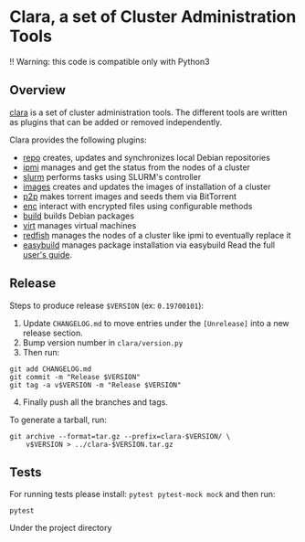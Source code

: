 Clara, a set of Cluster Administration Tools
============================================

!! Warning: this code is compatible only with Python3

## Overview

[clara](https://github.com/edf-hpc/clara/blob/master/docs/source/clara.md) is a set of cluster administration tools.  The different tools are written as plugins that can be added or removed independently.

Clara provides the following plugins:
* [repo](https://github.com/edf-hpc/clara/blob/master/docs/source/clara-repo.md)     creates, updates and synchronizes local Debian repositories
* [ipmi](https://github.com/edf-hpc/clara/blob/master/docs/source/clara-ipmi.md)    manages and get the status from the nodes of a cluster
* [slurm](https://github.com/edf-hpc/clara/blob/master/docs/source/clara-slurm.md)    performs tasks using SLURM's controller
* [images](https://github.com/edf-hpc/clara/blob/master/docs/source/clara-images.md)   creates and updates the images of installation of a cluster
* [p2p](https://github.com/edf-hpc/clara/blob/master/docs/source/clara-p2p.md)      makes torrent images and seeds them via BitTorrent
* [enc](https://github.com/edf-hpc/clara/blob/master/docs/source/clara-enc.md)     interact with encrypted files using configurable methods
* [build](https://github.com/edf-hpc/clara/blob/master/docs/source/clara-build.md)     builds Debian packages
* [virt](https://github.com/edf-hpc/clara/blob/master/docs/source/clara-virt.md)     manages virtual machines
* [redfish](https://github.com/edf-hpc/clara/blob/master/docs/source/clara-redfish.md)    manages the nodes of a cluster like ipmi to eventually replace it
* [easybuild](https://github.com/edf-hpc/clara/blob/master/docs/source/clara-easybuild.md)    manages package installation via easybuild
Read the full [user's guide](http://edf-hpc.github.io/clara/).

## Release

Steps to produce release `$VERSION` (ex: `0.19700101`):

1. Update `CHANGELOG.md` to move entries under the `[Unrelease]` into a new
   release section.
2. Bump version number in `clara/version.py`
3. Then run:

```
git add CHANGELOG.md
git commit -m "Release $VERSION"
git tag -a v$VERSION -m "Release $VERSION"
```

4. Finally push all the branches and tags.

To generate a tarball, run:

```
git archive --format=tar.gz --prefix=clara-$VERSION/ \
    v$VERSION > ../clara-$VERSION.tar.gz
```

## Tests

For running tests please install: `pytest pytest-mock mock` and then run:

```buildoutcfg
pytest
```
Under the project directory
